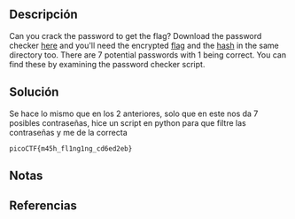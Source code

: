 ## Descripción
Can you crack the password to get the flag? Download the password checker [here](https://artifacts.picoctf.net/c/17/level3.py) and you'll need the encrypted [flag](https://artifacts.picoctf.net/c/17/level3.flag.txt.enc) and the [hash](https://artifacts.picoctf.net/c/17/level3.hash.bin) in the same directory too. There are 7 potential passwords with 1 being correct. You can find these by examining the password checker script.
## Solución
Se hace lo mismo que en los 2 anteriores, solo que en este nos da 7 posibles contraseñas, hice un script en python para que filtre las contraseñas y me de la correcta

`picoCTF{m45h_fl1ng1ng_cd6ed2eb}`
## Notas
## Referencias